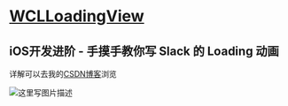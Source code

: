 # [WCLLoadingView](http://blog.csdn.net/wang631106979/article/details/52473985)
## iOS开发进阶 - 手摸手教你写 Slack 的 Loading 动画
详解可以去我的[CSDN博客](http://blog.csdn.net/wang631106979/article/details/52473985)浏览

![这里写图片描述](http://img.blog.csdn.net/20160908162326530)
